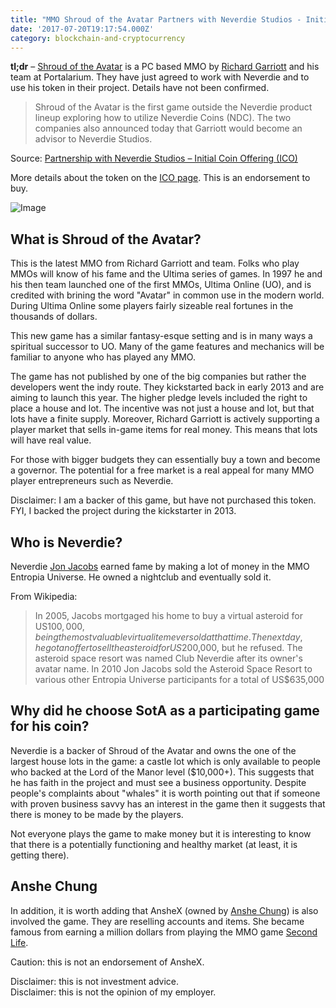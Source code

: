 ```yaml
---
title: "MMO Shroud of the Avatar Partners with Neverdie Studios - Initial Coin Offering"
date: '2017-07-20T19:17:54.000Z'
category: blockchain-and-cryptocurrency
---
```

**tl;dr** – [Shroud of the Avatar](https://www.shroudoftheavatar.com/?page_id=29385) is a PC based MMO by [Richard Garriott](https://en.wikipedia.org/wiki/Richard_Garriott) and his team at Portalarium. They have just agreed to work with Neverdie and to use his token in their project. Details have not been confirmed.

> Shroud of the Avatar is the first game outside the Neverdie product lineup exploring how to utilize Neverdie Coins (NDC). The two companies also announced today that Garriott would become an advisor to Neverdie Studios.

Source: [Partnership with Neverdie Studios – Initial Coin Offering (ICO)](https://www.shroudoftheavatar.com/?p=75010)

More details about the token on the [ICO page](https://neverdie.com/index.html). This is an endorsement to buy.

![Image](https://steemitimages.com/DQmSbS8JUt9TdFrXgY328JxqA9cnf1EUJmeHMt8XxYepMBq/image.png)

What is Shroud of the Avatar?
-----------------------------

This is the latest MMO from Richard Garriott and team. Folks who play MMOs will know of his fame and the Ultima series of games. In 1997 he and his then team launched one of the first MMOs, Ultima Online (UO), and is credited with brining the word "Avatar" in common use in the modern world. During Ultima Online some players fairly sizeable real fortunes in the thousands of dollars.

This new game has a similar fantasy-esque setting and is in many ways a spiritual successor to UO. Many of the game features and mechanics will be familiar to anyone who has played any MMO.

The game has not published by one of the big companies but rather the developers went the indy route. They kickstarted back in early 2013 and are aiming to launch this year. The higher pledge levels included the right to place a house and lot. The incentive was not just a house and lot, but that lots have a finite supply. Moreover, Richard Garriott is actively supporting a player market that sells in-game items for real money. This means that lots will have real value.

For those with bigger budgets they can essentially buy a town and become a governor. The potential for a free market is a real appeal for many MMO player entrepreneurs such as Neverdie.

Disclaimer: I am a backer of this game, but have not purchased this token. FYI, I backed the project during the kickstarter in 2013.

Who is Neverdie?
----------------

Neverdie [Jon Jacobs](https://en.wikipedia.org/wiki/Jon_Jacobs_\(actor\)) earned fame by making a lot of money in the MMO Entropia Universe. He owned a nightclub and eventually sold it.

From Wikipedia:

> In 2005, Jacobs mortgaged his home to buy a virtual asteroid for US$100,000, being the most valuable virtual item ever sold at that time. The next day, he got an offer to sell the asteroid for US$200,000, but he refused. The asteroid space resort was named Club Neverdie after its owner's avatar name. In 2010 Jon Jacobs sold the Asteroid Space Resort to various other Entropia Universe participants for a total of US$635,000

Why did he choose SotA as a participating game for his coin?
------------------------------------------------------------

Neverdie is a backer of Shroud of the Avatar and owns the one of the largest house lots in the game: a castle lot which is only available to people who backed at the Lord of the Manor level ($10,000+). This suggests that he has faith in the project and must see a business opportunity. Despite people's complaints about "whales" it is worth pointing out that if someone with proven business savvy has an interest in the game then it suggests that there is money to be made by the players.

Not everyone plays the game to make money but it is interesting to know that there is a potentially functioning and healthy market (at least, it is getting there).

Anshe Chung
-----------

In addition, it is worth adding that AnsheX (owned by [Anshe Chung](https://en.wikipedia.org/wiki/Anshe_Chung)) is also involved the game. They are reselling accounts and items. She became famous from earning a million dollars from playing the MMO game [Second Life](https://en.wikipedia.org/wiki/Second_Life).

Caution: this is not an endorsement of AnsheX.

Disclaimer: this is not investment advice.  
Disclaimer: this is not the opinion of my employer.
